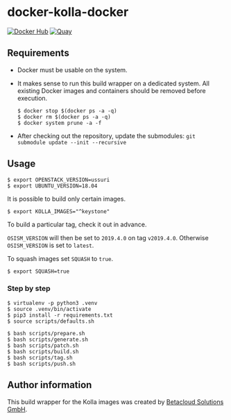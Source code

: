 # docker-kolla-docker

[![Docker Hub](https://img.shields.io/badge/Docker%20Hub-osism-blue.svg)](https://hub.docker.com/r/osism)
[![Quay](https://img.shields.io/badge/Quay-osism-blue.svg)](https://quay.io/organization/osism)

## Requirements

* Docker must be usable on the system.
* It makes sense to run this build wrapper on a dedicated system. All existing Docker images
  and containers should be removed before execution.

  ```
  $ docker stop $(docker ps -a -q)
  $ docker rm $(docker ps -a -q)
  $ docker system prune -a -f
  ```
* After checking out the repository, update the submodules: ``git submodule update --init --recursive``

## Usage

```
$ export OPENSTACK_VERSION=ussuri
$ export UBUNTU_VERSION=18.04
```

It is possible to build only certain images.

```
$ export KOLLA_IMAGES="^keystone"
```

To build a particular tag, check it out in advance.

``OSISM_VERSION`` will then be set to ``2019.4.0`` on tag ``v2019.4.0``.
Otherwise ``OSISM_VERSION`` is set to ``latest``.

To squash images set ``SQUASH`` to ``true``.

```
$ export SQUASH=true
```

### Step by step

```
$ virtualenv -p python3 .venv
$ source .venv/bin/activate
$ pip3 install -r requirements.txt
$ source scripts/defaults.sh
```

```
$ bash scripts/prepare.sh
$ bash scripts/generate.sh
$ bash scripts/patch.sh
$ bash scripts/build.sh
$ bash scripts/tag.sh
$ bash scripts/push.sh
```

## Author information

This build wrapper for the Kolla images was created by [Betacloud Solutions GmbH](https://www.betacloud-solutions.de).
